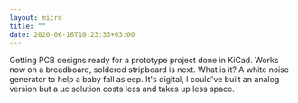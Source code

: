 ```yaml
---
layout: micro
title: ""
date: 2020-06-16T10:23:33+03:00
---
```


Getting PCB designs ready for a prototype project done in KiCad.
Works now on a breadboard, soldered stripboard is next. What is it?
A white noise generator to help a baby fall asleep. It's digital,
I could've built an analog version but a µc solution costs less
and takes up less space. 
